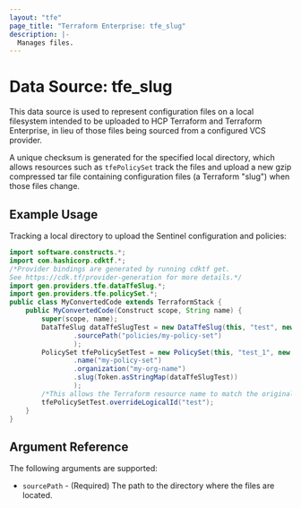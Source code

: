 ```yaml
---
layout: "tfe"
page_title: "Terraform Enterprise: tfe_slug"
description: |-
  Manages files.
---
```

# Data Source: tfe_slug

This data source is used to represent configuration files on a local filesystem
intended to be uploaded to HCP Terraform and Terraform Enterprise, in lieu of those files being
sourced from a configured VCS provider.

A unique checksum is generated for the specified local directory, which allows
resources such as `tfePolicySet` track the files and upload a new gzip compressed
tar file containing configuration files (a Terraform "slug") when those files change.

## Example Usage

Tracking a local directory to upload the Sentinel configuration and policies:

```java
import software.constructs.*;
import com.hashicorp.cdktf.*;
/*Provider bindings are generated by running cdktf get.
See https://cdk.tf/provider-generation for more details.*/
import gen.providers.tfe.dataTfeSlug.*;
import gen.providers.tfe.policySet.*;
public class MyConvertedCode extends TerraformStack {
    public MyConvertedCode(Construct scope, String name) {
        super(scope, name);
        DataTfeSlug dataTfeSlugTest = new DataTfeSlug(this, "test", new DataTfeSlugConfig()
                .sourcePath("policies/my-policy-set")
                );
        PolicySet tfePolicySetTest = new PolicySet(this, "test_1", new PolicySetConfig()
                .name("my-policy-set")
                .organization("my-org-name")
                .slug(Token.asStringMap(dataTfeSlugTest))
                );
        /*This allows the Terraform resource name to match the original name. You can remove the call if you don't need them to match.*/
        tfePolicySetTest.overrideLogicalId("test");
    }
}
```

## Argument Reference

The following arguments are supported:

* `sourcePath` - (Required) The path to the directory where the files are located.

<!-- cache-key: cdktf-0.17.0-pre.15 input-8546d8f7537661b4b2d4d594c4cb0f6ebd1b0e70ae9e1bcc6e145f33bd763e70 -->
